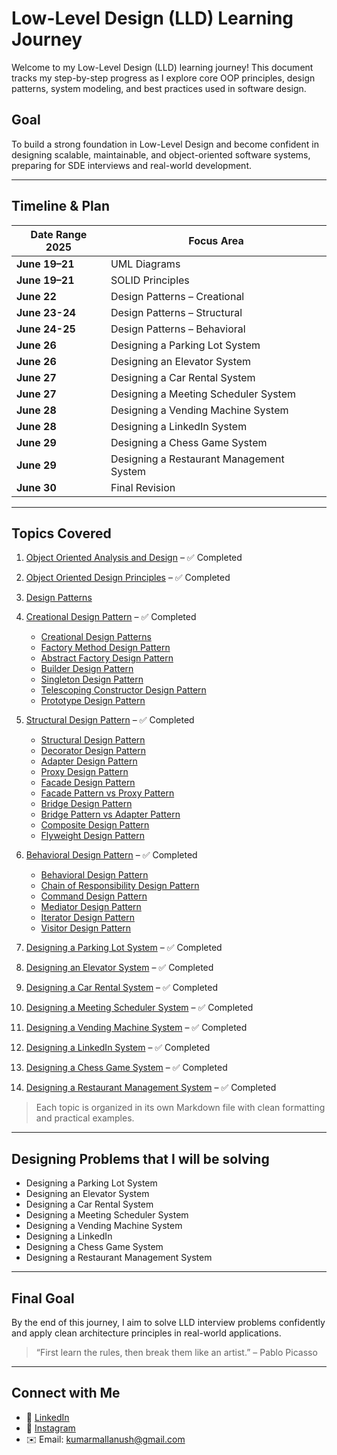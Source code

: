 # Low-Level Design (LLD) Learning Journey

Welcome to my Low-Level Design (LLD) learning journey! This document tracks my step-by-step progress as I explore core OOP principles, design patterns, system modeling, and best practices used in software design.

## Goal

To build a strong foundation in Low-Level Design and become confident in designing scalable, maintainable, and object-oriented software systems, preparing for SDE interviews and real-world development.

---

## Timeline & Plan

| Date Range 2025       | Focus Area                                                                                                             |
| ---------------- | ---------------------------------------------------------------------------------------------------------------------- |
| **June 19–21**   |        UML Diagrams                                   |
| **June 19–21**   |        SOLID Principles                               |
| **June 22**      |        Design Patterns – Creational                   |
| **June 23-24**   |        Design Patterns – Structural                   |
| **June 24-25**   |        Design Patterns – Behavioral                   |
| **June 26**      |        Designing a Parking Lot System                 |
| **June 26**      |        Designing an Elevator System                   |
| **June 27**      |        Designing a Car Rental System                  |
| **June 27**      |        Designing a Meeting Scheduler System           |
| **June 28**      |        Designing a Vending Machine System             |
| **June 28**      |        Designing a LinkedIn System                    |
| **June 29**      |        Designing a Chess Game System                  |
| **June 29**      |        Designing a Restaurant Management System       |
| **June 30**      |        Final Revision                                 |

---

## Topics Covered

1. [Object Oriented Analysis and Design](./01_Object_Oriented_Analysis_and_Design.md) – ✅ Completed  
2. [Object Oriented Design Principles](./02_Object_Oriented_Design_Principles.md) – ✅ Completed  
3. [Design Patterns](./03_Design_Patterns.md)  

4. [Creational Design Pattern](04_Creational_Design_Pattern) – ✅ Completed  
   - [Creational Design Patterns](./04_Creational_Design_Pattern/01_Creational_Design_Patterns.md)  
   - [Factory Method Design Pattern](./04_Creational_Design_Pattern/02_Factory_Method_Design_Pattern.md)  
   - [Abstract Factory Design Pattern](./04_Creational_Design_Pattern/03_Abstract_Factory_Design_Pattern.md)  
   - [Builder Design Pattern](./04_Creational_Design_Pattern/04_Builder_Design_Pattern.md)  
   - [Singleton Design Pattern](./04_Creational_Design_Pattern/05_Singleton_Design_Pattern.md)  
   - [Telescoping Constructor Design Pattern](./04_Creational_Design_Pattern/06_Telescoping_Constructor_Design_Pattern.md)  
   - [Prototype Design Pattern](./04_Creational_Design_Pattern/07_Prototype_Design_Pattern.md)  

5. [Structural Design Pattern](05_Structural_Design_Pattern) – ✅ Completed  
   - [Structural Design Pattern](./05_Structural_Design_Pattern/01_Structural_Design_Pattern.md)  
   - [Decorator Design Pattern](./05_Structural_Design_Pattern/02_Decorator_Design_Pattern.md)  
   - [Adapter Design Pattern](./05_Structural_Design_Pattern/03_Adapter_Design_Pattern.md)  
   - [Proxy Design Pattern](./05_Structural_Design_Pattern/04_Proxy_Design_Pattern.md)  
   - [Facade Design Pattern](./05_Structural_Design_Pattern/05_Facade_Design_Pattern.md)  
   - [Facade Pattern vs Proxy Pattern](./05_Structural_Design_Pattern/06_Facade_Pattern_vs_Proxy_Pattern.md)  
   - [Bridge Design Pattern](./05_Structural_Design_Pattern/07_Bridge_Design_Pattern.md)  
   - [Bridge Pattern vs Adapter Pattern](./05_Structural_Design_Pattern/08_Bridge_Pattern_vs_Adapter_Pattern.md)  
   - [Composite Design Pattern](./05_Structural_Design_Pattern/09_Composite_Design_Pattern.md)  
   - [Flyweight Design Pattern](./05_Structural_Design_Pattern/10_Flyweight_Design_Pattern.md)  

6. [Behavioral Design Pattern](06_Behavioral_Design_Pattern) – ✅ Completed  
   - [Behavioral Design Pattern](./06_Behavioral_Design_Pattern/01_Behavioral_Design_Pattern.md)  
   - [Chain of Responsibility Design Pattern](./06_Behavioral_Design_Pattern/02_Chain_of_Responsibility_Design_Pattern.md)  
   - [Command Design Pattern](./06_Behavioral_Design_Pattern/03_Command_Design_Pattern.md)  
   - [Mediator Design Pattern](./06_Behavioral_Design_Pattern/04_Mediator_Design_Pattern.md)  
   - [Iterator Design Pattern](./06_Behavioral_Design_Pattern/05_Iterator_Design_Pattern.md)  
   - [Visitor Design Pattern](./06_Behavioral_Design_Pattern/06_Visitor_Design_Pattern.md)  

7. [Designing a Parking Lot System](./07_Designing_a_Parking_Lot_System.md) – ✅ Completed  
8. [Designing an Elevator System](./08_Designing_an_Elevator_System.md) – ✅ Completed  
9. [Designing a Car Rental System](./09_Designing_a_Car_Rental_System.md) – ✅ Completed  
10. [Designing a Meeting Scheduler System](./10_Designing_a_Meeting_Scheduler_System.md) – ✅ Completed 
11. [Designing a Vending Machine System](./11_Designing_a_Vending_Machine_System.md) – ✅ Completed 
12. [Designing a LinkedIn System](./12_Designing_a_LinkedIn_System.md) – ✅ Completed  
13. [Designing a Chess Game System](./13_Designing_a_Chess_Game_System.md) – ✅ Completed  
14. [Designing a Restaurant Management System](./14_Designing_a_Restaurant_Management_System.md) – ✅ Completed


> Each topic is organized in its own Markdown file with clean formatting and practical examples.

---

## Designing Problems that I will be solving

* Designing a Parking Lot System  
* Designing an Elevator System  
* Designing a Car Rental System  
* Designing a Meeting Scheduler System  
* Designing a Vending Machine System  
* Designing a LinkedIn  
* Designing a Chess Game System  
* Designing a Restaurant Management System  

---

## Final Goal

By the end of this journey, I aim to solve LLD interview problems confidently and apply clean architecture principles in real-world applications.

> “First learn the rules, then break them like an artist.” – Pablo Picasso

---

##  Connect with Me

- 💼 [LinkedIn](https://www.linkedin.com/in/anush-kumar-mall)  
- 📸 [Instagram](https://www.instagram.com/anush.kumar.mall/?next=%2Fanushkumar13%2F)  
- ✉️ Email: kumarmallanush@gmail.com